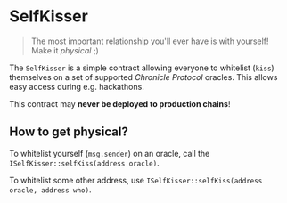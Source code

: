 # SelfKisser

> The most important relationship you'll ever have is with yourself!
> Make it _physical_ ;)

The `SelfKisser` is a simple contract allowing everyone to whitelist (`kiss`) themselves on a set of supported _Chronicle Protocol_ oracles. This allows easy access during e.g. hackathons.

This contract may **never be deployed to production chains**!

## How to get physical?

To whitelist yourself (`msg.sender`) on an oracle, call the `ISelfKisser::selfKiss(address oracle)`.

To whitelist some other address, use `ISelfKisser::selfKiss(address oracle, address who)`.
